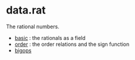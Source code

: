 data.rat
========

The rational numbers.

* [basic](basic.lean) : the rationals as a field
* [order](order.lean) : the order relations and the sign function
* [bigops](bigops.lean)